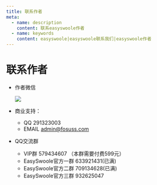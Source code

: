 ```yaml
---
title: 联系作者
meta:
  - name: description
    content: 联系easyswoole作者
  - name: keywords
    content: easyswoole|easyswoole联系我们|easyswoole作者
---
```

# 联系作者

- 作者微信
 
    ![](/resources/authWx.png)
      
- 商业支持：
    - QQ 291323003
    - EMAIL admin@fosuss.com  
     
- QQ交流群
    - VIP群 579434607 （本群需要付费599元）
    - EasySwoole官方一群 633921431(已满)
    - EasySwoole官方二群 709134628(已满)
    - EasySwoole官方三群 932625047